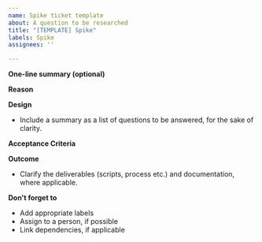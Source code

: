 ```yaml
---
name: Spike ticket template
about: A question to be researched
title: "[TEMPLATE] Spike"
labels: Spike
assignees: ''

---
```


**One-line summary (optional)**

**Reason**

**Design**

- Include a summary as a list of questions to be answered, for the sake of clarity.

**Acceptance Criteria**

**Outcome**

- Clarify the deliverables (scripts, process etc.) and documentation, where applicable.

**Don't forget to**

- Add appropriate labels
- Assign to a person, if possible
- Link dependencies, if applicable
